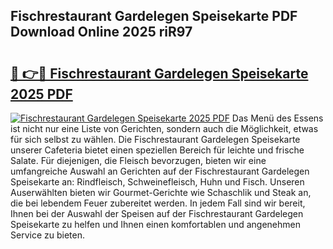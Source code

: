 ## Fischrestaurant Gardelegen Speisekarte PDF Download Online 2025 riR97

# <h2><a href="http://gc9r53.nevu.top/?p=Fischrestaurant+Gardelegen+Speisekarte">🔗 👉🔴 Fischrestaurant Gardelegen Speisekarte 2025 PDF</a></h2>

[![Fischrestaurant Gardelegen Speisekarte 2025 PDF](https://i.imgur.com/dBaPXMq.png)](http://gc9r53.nevu.top/?p=Fischrestaurant+Gardelegen+Speisekarte)
Das Menü des Essens ist nicht nur eine Liste von Gerichten, sondern auch die Möglichkeit, etwas für sich selbst zu wählen. Die Fischrestaurant Gardelegen Speisekarte unserer Cafeteria bietet einen speziellen Bereich für leichte und frische Salate. Für diejenigen, die Fleisch bevorzugen, bieten wir eine umfangreiche Auswahl an Gerichten auf der Fischrestaurant Gardelegen Speisekarte an: Rindfleisch, Schweinefleisch, Huhn und Fisch. Unseren Auserwählten bieten wir Gourmet-Gerichte wie Schaschlik und Steak an, die bei lebendem Feuer zubereitet werden. In jedem Fall sind wir bereit, Ihnen bei der Auswahl der Speisen auf der Fischrestaurant Gardelegen Speisekarte zu helfen und Ihnen einen komfortablen und angenehmen Service zu bieten.
